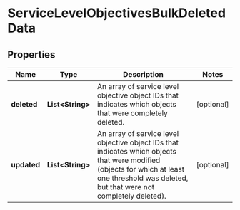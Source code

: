 

# ServiceLevelObjectivesBulkDeletedData

## Properties

Name | Type | Description | Notes
------------ | ------------- | ------------- | -------------
**deleted** | **List&lt;String&gt;** | An array of service level objective object IDs that indicates which objects that were completely deleted. |  [optional]
**updated** | **List&lt;String&gt;** | An array of service level objective object IDs that indicates which objects that were modified (objects for which at least one threshold was deleted, but that were not completely deleted). |  [optional]



